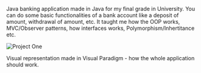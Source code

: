 Java banking application made in Java for my final grade in University.  You can do some basic functionalities of a bank account like a deposit of amount, withdrawal of amount, etc.
It taught me how the OOP works, MVC/Observer patterns, how interfaces works, Polymorphism/Inhertitance etc.
















![Project One](https://github.com/MaccSob/Bank-Project/assets/99293752/84c82b17-1c2c-463e-9274-48e70176ad81)

















Visual representation made in  Visual Paradigm - how the whole application should work. 

